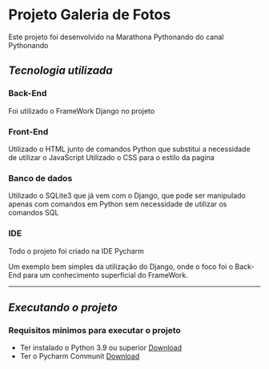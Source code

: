 # **Projeto Galeria de Fotos**

Este projeto foi desenvolvido na Marathona Pythonando do canal Pythonando

## *Tecnologia utilizada*

### Back-End
Foi utilizado o FrameWork Django no projeto

### Front-End
Utilizado o HTML junto de comandos Python que substitui a necessidade de utilizar o JavaScript
Utilizado o CSS para o estilo da pagina

### Banco de dados
Utilizado o SQLite3 que já vem com o Django, que pode ser manipulado apenas com comandos em Python sem necessidade de utilizar os comandos SQL

### IDE
Todo o projeto foi criado na IDE Pycharm

Um exemplo bem simples da utilização do Django, onde o foco foi o Back-End para um conhecimento superficial do FrameWork.

---

## *Executando o projeto*

### Requisitos minimos para executar o projeto

* Ter instalado o Python 3.9 ou superior [Download](https://www.python.org/ftp/python/3.9.2/python-3.9.2-amd64.exe)
* Ter o Pycharm Communit [Download](https://www.jetbrains.com/pt-br/pycharm/download/download-thanks.html?platform=windows&code=PCC)
